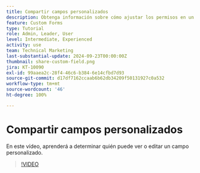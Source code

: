 ```yaml
---
title: Compartir campos personalizados
description: Obtenga información sobre cómo ajustar los permisos en un campo personalizado para determinar si los usuarios pueden administrar o solo ver el campo personalizado.
feature: Custom Forms
type: Tutorial
role: Admin, Leader, User
level: Intermediate, Experienced
activity: use
team: Technical Marketing
last-substantial-update: 2024-09-23T00:00:00Z
thumbnail: share-custom-field.png
jira: KT-10090
exl-id: 99aaea2c-28f4-46c6-b384-6e14cfbd7d93
source-git-commit: d17df7162ccaab6b62db34209f50131927c0a532
workflow-type: tm+mt
source-wordcount: '46'
ht-degree: 100%

---
```


# Compartir campos personalizados


En este vídeo, aprenderá a determinar quién puede ver o editar un campo personalizado.

>[!VIDEO](https://video.tv.adobe.com/v/3446545/?quality=12&learn=on&enablevpops&captions=spa)

